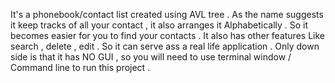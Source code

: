 It's a phonebook/contact list  created using AVL tree . As the name suggests it keep tracks of all your contact , it also arranges it Alphabetically . So it becomes easier for you to find your contacts . It also has other features Like search , delete , edit . So it can serve ass a real life application . Only down side is that it has NO GUI , so you will need to use terminal window / Command line to run this project .
